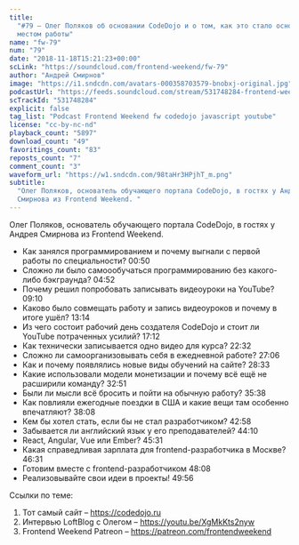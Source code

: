 ```yaml
---
title:
  "#79 – Олег Поляков об основании CodeDojo и о том, как это стало основным
  местом работы"
name: "fw-79"
num: "79"
date: "2018-11-18T15:21:23+00:00"
scLink: "https://soundcloud.com/frontend-weekend/fw-79"
author: "Андрей Смирнов"
image: "https://i1.sndcdn.com/avatars-000358703579-bnobxj-original.jpg"
podcastUrl: "https://feeds.soundcloud.com/stream/531748284-frontend-weekend-fw-79.m4a"
scTrackId: "531748284"
explicit: false
tag_list: "Podcast Frontend Weekend fw codedojo javascript youtube"
license: "cc-by-nc-nd"
playback_count: "5897"
download_count: "49"
favoritings_count: "83"
reposts_count: "7"
comment_count: "3"
waveform_url: "https://w1.sndcdn.com/98taHr3HPjhT_m.png"
subtitle:
  "Олег Поляков, основатель обучающего портала CodeDojo, в гостях у Андрея
  Смирнова из Frontend Weekend. "
---
```


Олег Поляков, основатель обучающего портала CodeDojo, в гостях у Андрея Смирнова
из Frontend Weekend.

- Как занялся программированием и почему выгнали с первой работы по
  специальности? <timecode sec="50">00:50</timecode>
- Сложно ли было самоообучаться программированию без какого-либо бэкграунда?
  <timecode sec="292">04:52</timecode>
- Почему решил попробовать записывать видеоуроки на YouTube?
  <timecode sec="550">09:10</timecode>
- Каково было совмещать работу и запись видеоуроков и почему в итоге ушёл?
  <timecode sec="794">13:14</timecode>
- Из чего состоит рабочий день создателя CodeDojo и стоит ли YouTube потраченных
  усилий? <timecode sec="1032">17:12</timecode>
- Как технически записывается одно видео для курса?
  <timecode sec="1352">22:32</timecode>
- Сложно ли самоорганизовывать себя в ежедневной работе?
  <timecode sec="1626">27:06</timecode>
- Как и почему появлялись новые виды обучений на сайте?
  <timecode sec="1713">28:33</timecode>
- Какие использовали модели монетизации и почему всё ещё не расширили команду?
  <timecode sec="1971">32:51</timecode>
- Были ли мысли всё бросить и пойти на обычную работу?
  <timecode sec="2138">35:38</timecode>
- Как повлияли ежегодные поездки в США и какие вещи там особенно впечатляют?
  <timecode sec="2288">38:08</timecode>
- Кем бы хотел стать, если бы не стал разработчиком?
  <timecode sec="2578">42:58</timecode>
- Забывается ли английский язык у его преподавателей?
  <timecode sec="2650">44:10</timecode>
- React, Angular, Vue или Ember? <timecode sec="2731">45:31</timecode>
- Какая справедливая зарплата для frontend-разработчика в Москве?
  <timecode sec="2791">46:31</timecode>
- Готовим вместе с frontend-разработчиком <timecode sec="2888">48:08</timecode>
- Реализовывайте свои идеи в проекты! <timecode sec="2996">49:56</timecode>

Ссылки по теме:

1. Тот самый сайт – <https://codedojo.ru>
2. Интервью LoftBlog с Олегом – <https://youtu.be/XgMkKts2nyw>
3. Frontend Weekend Patreon – <https://patreon.com/frontendweekend>
